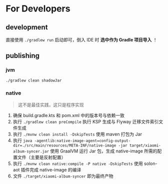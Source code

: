 # For Developers

## development

直接使用 `./gradlew run` 启动即可，倒入 IDE 时 **选中作为 Gradle 项目导入** ！

## publishing

### jvm

```bash
./gradlew clean shadowJar
```

### native

> 这不是最佳实践，这只是程序实现

1. 确保 build.gradle.kts 和 pom.xml 中的版本号与依赖一致
2. 执行 `./gradlew clean preCompile` 执行 KSP 生成与 Flyway 迁移文件索引文件生成
3. 执行 `./mvnw clean install -DskipTests` 使用 maven 打包为 Jar
4. 执行 `java -agentlib:native-image-agent=config-output-dir=./src/main/resources/META-INF/native-image -jar target/xiaomi-album-syncer.jar` 使用 GraalVM 运行 Jar 包，生成 native-image 所需的配置文件（主要是反射配置）
5. 执行 `./mvnw clean native:compile -P native -DskipTests` 使用 solon-aot 插件完成 native-image 的编译
6. 文件 `./target/xiaomi-album-syncer` 即为最终产物